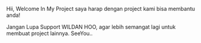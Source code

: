 Hii, Welcome In My Project
saya harap dengan project kami bisa membantu anda!

Jangan Lupa Support WILDAN HOO, agar lebih semangat lagi untuk membuat project lainnya.
SeeYou..
